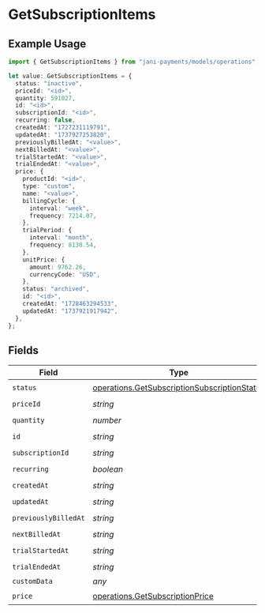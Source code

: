 # GetSubscriptionItems

## Example Usage

```typescript
import { GetSubscriptionItems } from "jani-payments/models/operations";

let value: GetSubscriptionItems = {
  status: "inactive",
  priceId: "<id>",
  quantity: 591027,
  id: "<id>",
  subscriptionId: "<id>",
  recurring: false,
  createdAt: "1727231119791",
  updatedAt: "1737927253820",
  previouslyBilledAt: "<value>",
  nextBilledAt: "<value>",
  trialStartedAt: "<value>",
  trialEndedAt: "<value>",
  price: {
    productId: "<id>",
    type: "custom",
    name: "<value>",
    billingCycle: {
      interval: "week",
      frequency: 7214.07,
    },
    trialPeriod: {
      interval: "month",
      frequency: 8130.54,
    },
    unitPrice: {
      amount: 9762.26,
      currencyCode: "USD",
    },
    status: "archived",
    id: "<id>",
    createdAt: "1728463294533",
    updatedAt: "1737921917942",
  },
};
```

## Fields

| Field                                                                                                        | Type                                                                                                         | Required                                                                                                     | Description                                                                                                  |
| ------------------------------------------------------------------------------------------------------------ | ------------------------------------------------------------------------------------------------------------ | ------------------------------------------------------------------------------------------------------------ | ------------------------------------------------------------------------------------------------------------ |
| `status`                                                                                                     | [operations.GetSubscriptionSubscriptionStatus](../../models/operations/getsubscriptionsubscriptionstatus.md) | :heavy_check_mark:                                                                                           | N/A                                                                                                          |
| `priceId`                                                                                                    | *string*                                                                                                     | :heavy_check_mark:                                                                                           | N/A                                                                                                          |
| `quantity`                                                                                                   | *number*                                                                                                     | :heavy_check_mark:                                                                                           | N/A                                                                                                          |
| `id`                                                                                                         | *string*                                                                                                     | :heavy_check_mark:                                                                                           | N/A                                                                                                          |
| `subscriptionId`                                                                                             | *string*                                                                                                     | :heavy_check_mark:                                                                                           | N/A                                                                                                          |
| `recurring`                                                                                                  | *boolean*                                                                                                    | :heavy_check_mark:                                                                                           | N/A                                                                                                          |
| `createdAt`                                                                                                  | *string*                                                                                                     | :heavy_check_mark:                                                                                           | N/A                                                                                                          |
| `updatedAt`                                                                                                  | *string*                                                                                                     | :heavy_check_mark:                                                                                           | N/A                                                                                                          |
| `previouslyBilledAt`                                                                                         | *string*                                                                                                     | :heavy_check_mark:                                                                                           | N/A                                                                                                          |
| `nextBilledAt`                                                                                               | *string*                                                                                                     | :heavy_check_mark:                                                                                           | N/A                                                                                                          |
| `trialStartedAt`                                                                                             | *string*                                                                                                     | :heavy_check_mark:                                                                                           | N/A                                                                                                          |
| `trialEndedAt`                                                                                               | *string*                                                                                                     | :heavy_check_mark:                                                                                           | N/A                                                                                                          |
| `customData`                                                                                                 | *any*                                                                                                        | :heavy_minus_sign:                                                                                           | N/A                                                                                                          |
| `price`                                                                                                      | [operations.GetSubscriptionPrice](../../models/operations/getsubscriptionprice.md)                           | :heavy_check_mark:                                                                                           | N/A                                                                                                          |